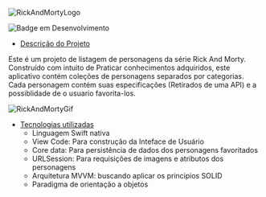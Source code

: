 ![RickAndMortyLogo](https://user-images.githubusercontent.com/103855076/188938394-8fee80f7-89a6-430c-9b8a-15989a1986d8.png)

![Badge em Desenvolvimento](http://img.shields.io/static/v1?label=STATUS&message=EM%20DESENVOLVIMENTO&color=GREEN&style=for-the-badge)

* [Descrição do Projeto](#descrição-do-projeto)

 Este é um projeto de listagem de personagens da série Rick And Morty. Construído com intuito de Praticar conhecimentos adquiridos, este aplicativo contém coleções de personagens separados por categorias. Cada personagem contém suas especificações (Retirados de uma API) e a possiblidade de o usuario favorita-los.

![RickAndMortyGif](https://user-images.githubusercontent.com/103855076/189564996-d5d7083a-6069-4ca8-830b-2e7fb0f727aa.gif)


* [Tecnologias utilizadas](#tecnologias-utilizadas)
  * Linguagem Swift nativa
  * View Code: Para construção da Inteface de Usuário
  * Core data: Para persistência de dados dos personagens favoritados
  * URLSession: Para requisições de imagens e atributos dos personagens
  * Arquitetura MVVM: buscando aplicar os principios SOLID
  * Paradigma de orientação a objetos
